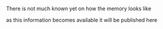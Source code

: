 There is not much known yet on how the memory looks like

as this information becomes available it will be published here